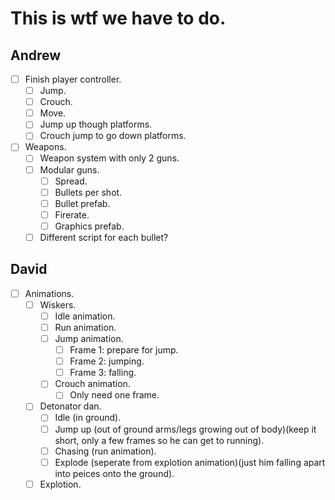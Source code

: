 # This is wtf we have to do.

## Andrew
- [ ] Finish player controller.
    - [ ] Jump.
    - [ ] Crouch.
    - [ ] Move.
    - [ ] Jump up though platforms.
    - [ ] Crouch jump to go down platforms.
- [ ] Weapons.
    - [ ] Weapon system with only 2 guns.
    - [ ] Modular guns.
        - [ ] Spread.
        - [ ] Bullets per shot.
        - [ ] Bullet prefab.
        - [ ] Firerate.
        - [ ] Graphics prefab.
    - [ ] Different script for each bullet?

## David
- [ ] Animations.
    - [ ] Wiskers.
        - [ ] Idle animation.
        - [ ] Run animation.
        - [ ] Jump animation.
            - [ ] Frame 1: prepare for jump.
            - [ ] Frame 2: jumping.
            - [ ] Frame 3: falling.
        - [ ] Crouch animation.
            - [ ] Only need one frame.
    - [ ] Detonator dan.
        - [ ] Idle (in ground).
        - [ ] Jump up (out of ground arms/legs growing out of body)(keep it short, only a few frames so he can get to running).
        - [ ] Chasing (run animation).
        - [ ] Explode (seperate from explotion animation)(just him falling apart into peices onto the ground).
    - [ ] Explotion.